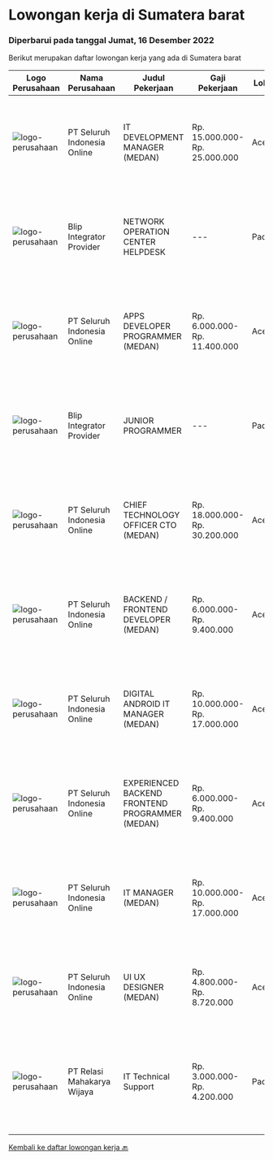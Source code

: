 
  # Lowongan kerja di Sumatera barat

  ### Diperbarui pada tanggal Jumat, 16 Desember 2022

  Berikut merupakan daftar lowongan kerja yang ada di Sumatera barat

  |Logo Perusahaan | Nama Perusahaan | Judul Pekerjaan | Gaji Pekerjaan | Lokasi | Deskripsi | Tanggal diunggah | Pranala |
  | -------------- | --------------- | --------------- | --------- | --------- | -------------- | ------- | ----------- |
  |![logo-perusahaan](https://image-service-cdn.seek.com.au/c768f0670f8f8212da7de609b6af9d0b2e5134cc/ee4dce1061f3f616224767ad58cb2fc751b8d2dc)|PT Seluruh Indonesia Online|IT DEVELOPMENT MANAGER (MEDAN)|Rp. 15.000.000-Rp. 25.000.000|Aceh|Memiliki pengalaman leadership sebagai Manager sebelumnya.Back End Engineer1. Memiliki pengalaman dalam membangun RESTful APIs2. Menguasai bahasa...|Jumat, 16 Desember 2022|https://www.jobstreet.co.id/id/job/it-development-manager-medan-4146572?token=0~3c7d1fc6-eeb7-46c4-bc67-28fa1ecb2200&sectionRank=1&jobId=jobstreet-id-job-4146572|
|![logo-perusahaan](https://i.ibb.co/sqvTCh9/112815900-stock-vector-no-image-available-icon-flat-vector.webp)|Blip Integrator Provider|NETWORK OPERATION CENTER HELPDESK|---|Padang|Kualifikasi : Pendidikan minimal SMK Jurusan TKJ Berpengalaman di bidang multimedia, atau industri IT minimal 2 tahun Menguasai Mikrotik dan Fiber...|Kamis, 15 Desember 2022|https://www.jobstreet.co.id/id/job/network-operation-center-helpdesk-1033985214?token=0~3c7d1fc6-eeb7-46c4-bc67-28fa1ecb2200&sectionRank=2&jobId=jobstreet-id-job-1033985214|
|![logo-perusahaan](https://image-service-cdn.seek.com.au/c768f0670f8f8212da7de609b6af9d0b2e5134cc/ee4dce1061f3f616224767ad58cb2fc751b8d2dc)|PT Seluruh Indonesia Online|APPS DEVELOPER PROGRAMMER (MEDAN)|Rp. 6.000.000-Rp. 11.400.000|Aceh|Semua programmer boleh melamar termasuk junior dan seniorBack End Engineer / front end1. Memiliki pengalaman dalam membangun RESTful APIs2. Menguasai...|Sabtu, 10 Desember 2022|https://www.jobstreet.co.id/id/job/apps-developer-programmer-medan-4127213?token=0~3c7d1fc6-eeb7-46c4-bc67-28fa1ecb2200&sectionRank=3&jobId=jobstreet-id-job-4127213|
|![logo-perusahaan](https://i.ibb.co/sqvTCh9/112815900-stock-vector-no-image-available-icon-flat-vector.webp)|Blip Integrator Provider|JUNIOR PROGRAMMER|---|Padang|Kualifikasi : Pendidikan minimal D3, jurursan Teknologi Informasi Berpengalaman di bidang programmer minimal 2 tahun Memiliki Attitude ,komunikasi,...|Kamis, 15 Desember 2022|https://www.jobstreet.co.id/id/job/junior-programmer-1033985321?token=0~3c7d1fc6-eeb7-46c4-bc67-28fa1ecb2200&sectionRank=4&jobId=jobstreet-id-job-1033985321|
|![logo-perusahaan](https://image-service-cdn.seek.com.au/c768f0670f8f8212da7de609b6af9d0b2e5134cc/ee4dce1061f3f616224767ad58cb2fc751b8d2dc)|PT Seluruh Indonesia Online|CHIEF TECHNOLOGY OFFICER CTO (MEDAN)|Rp. 18.000.000-Rp. 30.200.000|Aceh|Memiliki pengalaman leadership sebagai Manager sebelumnya.Back End Engineer1. Memiliki pengalaman dalam membangun RESTful APIs2. Menguasai bahasa...|Kamis, 08 Desember 2022|https://www.jobstreet.co.id/id/job/chief-technology-officer-cto-medan-4123979?token=0~3c7d1fc6-eeb7-46c4-bc67-28fa1ecb2200&sectionRank=5&jobId=jobstreet-id-job-4123979|
|![logo-perusahaan](https://image-service-cdn.seek.com.au/c768f0670f8f8212da7de609b6af9d0b2e5134cc/ee4dce1061f3f616224767ad58cb2fc751b8d2dc)|PT Seluruh Indonesia Online|BACKEND / FRONTEND DEVELOPER (MEDAN)|Rp. 6.000.000-Rp. 9.400.000|Aceh|Memiliki pengalaman leadership sebagai Manager sebelumnya.Back End Engineer1. Memiliki pengalaman dalam membangun RESTful APIs2. Menguasai bahasa...|Sabtu, 10 Desember 2022|https://www.jobstreet.co.id/id/job/backend-frontend-developer-medan-4139192?token=0~3c7d1fc6-eeb7-46c4-bc67-28fa1ecb2200&sectionRank=6&jobId=jobstreet-id-job-4139192|
|![logo-perusahaan](https://image-service-cdn.seek.com.au/c768f0670f8f8212da7de609b6af9d0b2e5134cc/ee4dce1061f3f616224767ad58cb2fc751b8d2dc)|PT Seluruh Indonesia Online|DIGITAL ANDROID IT MANAGER (MEDAN)|Rp. 10.000.000-Rp. 17.000.000|Aceh|Memiliki pengalaman leadership sebagai Manager sebelumnya.Extensive Management ANDROID developer neededBack End Engineer1. Memiliki pengalaman dalam...|Rabu, 07 Desember 2022|https://www.jobstreet.co.id/id/job/digital-android-it-manager-medan-4115396?token=0~3c7d1fc6-eeb7-46c4-bc67-28fa1ecb2200&sectionRank=7&jobId=jobstreet-id-job-4115396|
|![logo-perusahaan](https://image-service-cdn.seek.com.au/c768f0670f8f8212da7de609b6af9d0b2e5134cc/ee4dce1061f3f616224767ad58cb2fc751b8d2dc)|PT Seluruh Indonesia Online|EXPERIENCED BACKEND FRONTEND PROGRAMMER (MEDAN)|Rp. 6.000.000-Rp. 9.400.000|Aceh|Memiliki pengalaman leadership sebagai Manager sebelumnya.Back End Engineer1. Memiliki pengalaman dalam membangun RESTful APIs2. Menguasai bahasa...|Kamis, 01 Desember 2022|https://www.jobstreet.co.id/id/job/experienced-backend-frontend-programmer-medan-4107985?token=0~3c7d1fc6-eeb7-46c4-bc67-28fa1ecb2200&sectionRank=8&jobId=jobstreet-id-job-4107985|
|![logo-perusahaan](https://image-service-cdn.seek.com.au/c768f0670f8f8212da7de609b6af9d0b2e5134cc/ee4dce1061f3f616224767ad58cb2fc751b8d2dc)|PT Seluruh Indonesia Online|IT MANAGER (MEDAN)|Rp. 10.000.000-Rp. 17.000.000|Aceh|Memiliki pengalaman leadership sebagai Manager sebelumnya.Back End Engineer1. Memiliki pengalaman dalam membangun RESTful APIs2. Menguasai bahasa...|Minggu, 27 November 2022|https://www.jobstreet.co.id/id/job/it-manager-medan-4111400?token=0~3c7d1fc6-eeb7-46c4-bc67-28fa1ecb2200&sectionRank=9&jobId=jobstreet-id-job-4111400|
|![logo-perusahaan](https://image-service-cdn.seek.com.au/c768f0670f8f8212da7de609b6af9d0b2e5134cc/ee4dce1061f3f616224767ad58cb2fc751b8d2dc)|PT Seluruh Indonesia Online|UI UX DESIGNER (MEDAN)|Rp. 4.800.000-Rp. 8.720.000|Aceh|# Memiliki pengalaman di atas# Penempatan di kota Medan# Interview di lakukan secara Online dan Offline# Harus melewati tahapan seleksi sesuai sop...|Minggu, 27 November 2022|https://www.jobstreet.co.id/id/job/ui-ux-designer-medan-4111329?token=0~3c7d1fc6-eeb7-46c4-bc67-28fa1ecb2200&sectionRank=10&jobId=jobstreet-id-job-4111329|
|![logo-perusahaan](https://i.ibb.co/sqvTCh9/112815900-stock-vector-no-image-available-icon-flat-vector.webp)|PT Relasi Mahakarya Wijaya|IT Technical Support|Rp. 3.000.000-Rp. 4.200.000|Padang|Kualifikasi : Pendidikan minimal D3 TI/SI/MI/TJ Memahami Trobleshooting Software &amp; Hardware Memahami pemrograman HTML, PHP, MYsql Menguasai OS...|Rabu, 16 November 2022|https://www.jobstreet.co.id/id/job/it-technical-support-4110759?token=0~3c7d1fc6-eeb7-46c4-bc67-28fa1ecb2200&sectionRank=11&jobId=jobstreet-id-job-4110759|


  [Kembali ke daftar lowongan kerja 🔙](../README.md#daftar-lowongan-kerja)
  